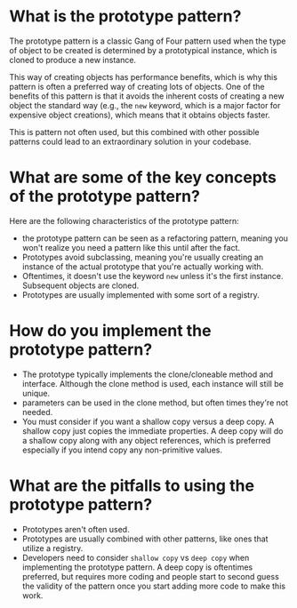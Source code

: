 # What is the prototype pattern?

The prototype pattern is a classic Gang of Four pattern used when the type of object to be created is determined by a prototypical instance, which is cloned to produce a new instance.

This way of creating objects has performance benefits, which is why this pattern is often a preferred way of creating lots of objects. One of the benefits of this pattern is that it avoids the inherent costs of creating a new object the standard way (e.g., the `new` keyword, which is a major factor for expensive object creations), which means that it obtains objects faster.

This is pattern not often used, but this combined with other possible patterns could lead to an extraordinary solution in your codebase.

# What are some of the key concepts of the prototype pattern?

Here are the following characteristics of the prototype pattern:

* the prototype pattern can be seen as a refactoring pattern, meaning you won't realize you need a pattern like this until after the fact. 
* Prototypes avoid subclassing, meaning you're usually creating an instance of the actual prototype that you're actually working with. 
* Oftentimes, it doesn't use the keyword `new` unless it's the first instance. Subsequent objects are cloned.
* Prototypes are usually implemented with some sort of a registry.  

# How do you implement the prototype pattern?

* The prototype typically implements the clone/cloneable method and interface. Although the clone method is used, each instance will still be unique.
* parameters can be used in the clone method, but often times they're not needed. 
* You must consider if you want a shallow copy versus a deep copy. A shallow copy just copies the immediate properties. A deep copy will do a shallow copy along with any object references, which is preferred especially if you intend copy any non-primitive values. 

# What are the pitfalls to using the prototype pattern?

* Prototypes aren't often used.
* Prototypes are usually combined with other patterns, like ones that utilize a registry. 
* Developers need to consider `shallow copy` vs `deep copy` when implementing the prototype pattern. A deep copy is oftentimes preferred, but requires more coding and people start to second guess the validity of the pattern once you start adding more code to make this work. 
